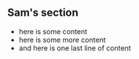## Sam's section

 - here is some content
 - here is some more content
 - and here is one last line of content
